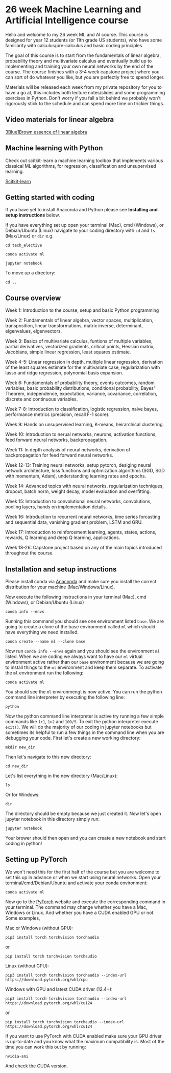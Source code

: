 # 26 week Machine Learning and Artificial Intelligence course

Hello and welcome to my 26 week ML and AI course. This course is designed for year 12 students (or 11th grade US students), who have some familiarity with calculus/pre-calculus and basic coding principles. 

The goal of this course is to start from the fundamentals of linear algebra, probability theory and multivariate calculus and eventually build up to implementing and training your own neural networks by the end of the course. The course finishes with a 3-4 week capstone project where you can sort of do whatever you like, but you are perfectly free to spend longer.  

Materials will be released each week from my private repository for you to have a go at, this includes both lecture notes/slides and some programming exercises in Python. Don't worry if you fall a bit behind we probably won't rigorously stick to the schedule and can spend more time on trickier things. 

## Video materials for linear algebra

[3Blue1Brown essence of linear algebra](https://youtu.be/kjBOesZCoqc?si=UUkI12_ND45JzhCQ)

## Machine learning with Python

Check out scitkit-learn a machine learning toolbox that implements various classical ML algorithms, for regression, classification and unsupervised learning.

[Scitkit-learn](https://scikit-learn.org/stable/)

## Getting started with coding

If you have yet to install Anaconda and Python please see **Installing and setup instructions** below.

If you have everything set up open your terminal (Mac), cmd (Windows), or Debian/Ubuntu (Linux) navigate to your coding directory with ```cd``` and ```ls``` (Max/Linux) or ```dir``` e.g.

```cd tech_elective```

```conda activate ml```

```jupyter notebook```

To move up a directory:

```cd ..```

## Course overview

Week 1: Introduction to the course, setup and basic Python programming

Week 2: Fundamentals of linear algebra, vector spaces, multiplication, transposition, linear transformations, matrix inverse, determinant, eigenvalues, eigenvectors.

Week 3: Basics of multivariate calculus, funtions of multiple variables, partial derivatives, vectorized gradients, critical points, Hessian matrix, Jacobians, simple linear regression, least squares estimate.

Week 4-5: Linear regression in depth, multiple linear regression, derivation of the least squares estimate for the multivariate case, regularization with lasso and ridge regression, polynomial basis expansion.

Week 6: Fundamentals of probability theory, events outcomes, random variables, basic probability distributions, conditional probability, Bayes' Theorem, independence, expectation, variance, covariance, correlation, discrete and continuous variables.

Week 7-8: Introduction to classification, logistic regression, naive bayes, performance metrics (precision, recall F-1 score).

Week 9: Hands on unsupervised learning, K-means, heirarchical clustering.

Week 10: Introduction to nerual networks, neurons, activation functions, feed forward neural networks, backpropagation.

Week 11: In depth analysis of neural networks, derivation of backpropagation for feed forward neural networks.

Week 12-13: Training neural networks, setup pytorch, desiging neural network architecture, loss functions and optimization algorithms (SGD, SGD with momentum, Adam), understanding learning rates and epochs.

Week 14: Advanced topics with neural networks, regularization techniques, dropout, batch norm, weight decay, model evaluation and overfitting.

Week 15: Introduction to convolutional neural networks, convolutions, pooling layers, hands on implementation details.

Week 16: Introduction to recurrent neural networks, time series forcasting and sequential data, vanishing gradient problem, LSTM and GRU.

Week 17: Introduction to reinforcement learning, agents, states, actions, rewards, Q learning and deep Q learning, applications.

Week 18-26: Capstone project based on any of the main topics introduced throughout the course.

## Installation and setup instructions

Please install conda via [Anaconda](https://www.anaconda.com/download/success) and make sure you install the correct distribution for your machine (Mac/Windows/Linux).

Now execute the following instructions in your terminal (Mac), cmd (Windows), or Debian/Ubuntu (Linux)

```conda info --envs```

Running this command you should see one environment listed ```base```. We are going to create a clone of the base environment called ```ml``` which should have everything we need installed.

```conda create --name ml --clone base```

Now run ```conda info --envs``` again and you should see the environment ```ml``` listed. When we are coding we always want to have our ```ml``` virtual environment active rather than our ```base``` environment because we are going to install things to the ```ml``` environment and keep them separate. To activate the ```ml``` environment run the following:

```conda activate ml```

You should see the ```ml``` environmengt is now active. You can run the python command line interpreter by executing the following line:

```python```

Now the python command line interpreter is active try running a few simple commands like ```1+1```, ```1>2``` and ```100/5```. To exit the python interpreter execute ```exit()```. We will do the majority of our coding in jupyter notebooks but sometimes its helpful to run a few things in the command line when you are debugging your code. First let's create a new working directory:

```mkdir new_dir```

Then let's navigate to this new directory:

```cd new_dir```

Let's list everything in the new directory (Mac/Linux):

```ls```

Or for Windows:

```dir```

The directory should be empty because we just created it. Now let's open jupyter notebook in this directory simply run:

```jupyter notebook```

Your brower should then open and you can create a new notebook and start coding in python!

## Setting up PyTorch

We won't need this for the first half of the course but you are welcome to set this up in advance or when we start using neural networks. Open your terminal/cmd/Debian/Ubuntu and activate your conda environment:

```conda activate ml```

Now go to the [PyTorch](https://pytorch.org/get-started/locally/) website and execute the corresponding command in your terminal. The command may change whether you have a Mac, Windows or Linux. And whether you have a CUDA enabled GPU or not. Some examples, 

Mac or Windows (without GPU):

```pip3 install torch torchvision torchaudio```

or 

```pip install torch torchvision torchaudio```

Linux (without GPU):

```pip3 install torch torchvision torchaudio --index-url https://download.pytorch.org/whl/cpu```

Windows with GPU and latest CUDA driver (12.4+):

```pip3 install torch torchvision torchaudio --index-url https://download.pytorch.org/whl/cu124```

or

```pip install torch torchvision torchaudio --index-url https://download.pytorch.org/whl/cu124```

If you want to use PyTorch with CUDA enabled make sure your GPU driver is up-to-date and you know what the maximum compatibility is. Most of the time you can work this out by running:

```nvidia-smi```

And check the CUDA version.




